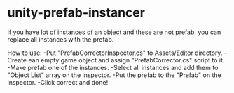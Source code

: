 # unity-prefab-instancer
If you have lot of instances of an object and these are not prefab, you can replace all instances with the prefab.

How to use:
-Put "PrefabCorrectorInspector.cs" to Assets/Editor directory.
-Create ean empty game object and assign "PrefabCorrector.cs" script to it.
-Make prefab one of the instances.
-Select all instances and add them to "Object List" array on the inspector.
-Put the prefab to the "Prefab" on the inspector.
-Click correct and done!
